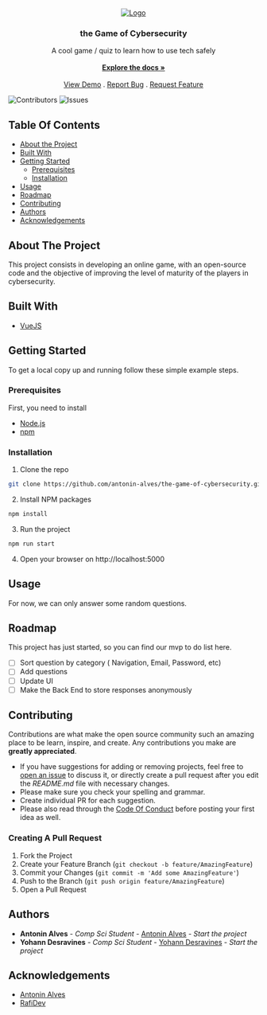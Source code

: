 <br/>
<p align="center">
  <a href="https://github.com/antonin-alves/the-game-of-cybersecurity">
    <img src="https://media.alors-la.center/s/u2cf34n1.png" alt="Logo" >
  </a>

  <h3 align="center">the Game of Cybersecurity</h3>

  <p align="center">
    A cool game / quiz to learn how to use tech safely 
    <br/>
    <br/>
    <a href="https://github.com/antonin-alves/the-game-of-cybersecurity"><strong>Explore the docs »</strong></a>
    <br/>
    <br/>
    <a href="https://github.com/antonin-alves/the-game-of-cybersecurity">View Demo</a>
    .
    <a href="https://github.com/antonin-alves/the-game-of-cybersecurity/issues">Report Bug</a>
    .
    <a href="https://github.com/antonin-alves/the-game-of-cybersecurity/issues">Request Feature</a>
  </p>
</p>

![Contributors](https://img.shields.io/github/contributors/antonin-alves/the-game-of-cybersecurity?color=dark-green) ![Issues](https://img.shields.io/github/issues/antonin-alves/the-game-of-cybersecurity)

## Table Of Contents

* [About the Project](#about-the-project)
* [Built With](#built-with)
* [Getting Started](#getting-started)
  * [Prerequisites](#prerequisites)
  * [Installation](#installation)
* [Usage](#usage)
* [Roadmap](#roadmap)
* [Contributing](#contributing)
* [Authors](#authors)
* [Acknowledgements](#acknowledgements)

## About The Project

This project consists in developing an online game, with an open-source code and the objective of improving the level of maturity of the players in cybersecurity.

## Built With



* [VueJS](https://vuejs.org/)

## Getting Started

To get a local copy up and running follow these simple example steps.

### Prerequisites

First, you need to install
- [Node.js](https://docs.npmjs.com/downloading-and-installing-node-js-and-npm)
- [npm](https://docs.npmjs.com/downloading-and-installing-node-js-and-npm)


### Installation

1. Clone the repo

```sh
git clone https://github.com/antonin-alves/the-game-of-cybersecurity.git
```

2. Install NPM packages

```sh
npm install
```

3. Run the project 

```sh
npm run start
```

4. Open your browser on http://localhost:5000

## Usage

For now, we can only answer some random questions.

## Roadmap

This project has just started, so you can find our mvp to do list here.

- [ ] Sort question by category ( Navigation, Email, Password, etc)
- [ ] Add questions
- [ ] Update UI
- [ ] Make the Back End to store responses anonymously 

## Contributing

Contributions are what make the open source community such an amazing place to be learn, inspire, and create. Any contributions you make are **greatly appreciated**.
* If you have suggestions for adding or removing projects, feel free to [open an issue](https://github.com/antonin-alves/the-game-of-cybersecurity/issues/new) to discuss it, or directly create a pull request after you edit the *README.md* file with necessary changes.
* Please make sure you check your spelling and grammar.
* Create individual PR for each suggestion.
* Please also read through the [Code Of Conduct](https://github.com/antonin-alves/the-game-of-cybersecurity/blob/main/CODE_OF_CONDUCT.md) before posting your first idea as well.

### Creating A Pull Request

1. Fork the Project
2. Create your Feature Branch (`git checkout -b feature/AmazingFeature`)
3. Commit your Changes (`git commit -m 'Add some AmazingFeature'`)
4. Push to the Branch (`git push origin feature/AmazingFeature`)
5. Open a Pull Request

## Authors

* **Antonin Alves** - *Comp Sci Student* - [Antonin Alves](https://github.com/antonin-alves/) - *Start the project*
* **Yohann Desravines** - *Comp Sci Student* - [Yohann Desravines](https://github.com/RafiDev) - *Start the project*

## Acknowledgements

* [Antonin Alves](https://github.com/antonin-alves/)
* [RafiDev](https://github.com/RafiDev/)
